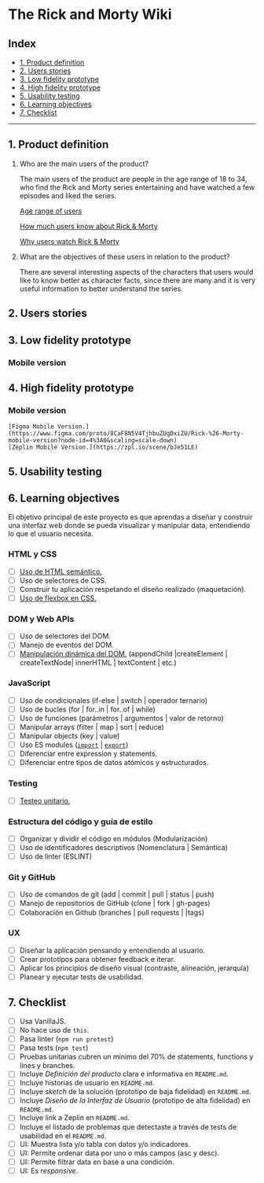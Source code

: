 # The Rick and Morty Wiki

## Index

* [1. Product definition](#1-product-definition)
* [2. Users stories](#2-users-stories)
* [3. Low fidelity prototype](#3-low-fidelity-prototype)
* [4. High fidelity prototype](#4-high-fidelity-prototype)
* [5. Usability testing](#5-usability-testing)
* [6. Learning objectives](#6-learning-objectives)
* [7. Checklist](#7-checklist)

***

## 1. Product definition

1. Who are the main users of the product?
  
    The main users of the product are people in the age range of 18 to 34, who find the Rick and Morty series entertaining and have watched a few episodes and liked the series.
  
      [Age range of users](https://i.ibb.co/SVPLNsW/age-range-users.png)

      [How much users know about Rick & Morty](https://i.ibb.co/zmxyh71/know-R-M-users.png)

      [Why users watch Rick & Morty](https://i.ibb.co/2NmTHrs/watch-users.png)
      
2. What are the objectives of these users in relation to the product?

    There are several interesting aspects of the characters that users would like to know better as character facts, since there are many and it is very useful information to better understand the series.

## 2. Users stories

## 3. Low fidelity prototype

### Mobile version

## 4. High fidelity prototype

### Mobile version

    [Figma Mobile Version.](https://www.figma.com/proto/8CaF8N5V4TjhbuZUgDxiZU/Rick-%26-Morty-mobile-version?node-id=4%3A0&scaling=scale-down)
    [Zeplin Mobile Version.](https://zpl.io/scene/bJe51LE)

## 5. Usability testing

## 6. Learning objectives

El objetivo principal de este proyecto es que aprendas a diseñar y construir una
interfaz web donde se pueda visualizar y manipular data, entendiendo lo que el
usuario necesita.

### HTML y CSS

* [ ] [Uso de HTML semántico.](https://developer.mozilla.org/en-US/docs/Glossary/Semantics#Semantics_in_HTML)
* [ ] Uso de selectores de CSS.
* [ ] Construir tu aplicación respetando el diseño realizado (maquetación).
* [ ] [Uso de flexbox en CSS.](https://css-tricks.com/snippets/css/a-guide-to-flexbox/)

### DOM y Web APIs

* [ ] Uso de selectores del DOM.
* [ ] Manejo de eventos del DOM.
* [ ] [Manipulación dinámica del DOM.](https://developer.mozilla.org/es/docs/Referencia_DOM_de_Gecko/Introducci%C3%B3n)
(appendChild |createElement | createTextNode| innerHTML | textContent | etc.)

### JavaScript

* [ ] Uso de condicionales (if-else | switch | operador ternario)
* [ ] Uso de bucles (for | for..in | for..of | while)
* [ ] Uso de funciones (parámetros | argumentos | valor de retorno)
* [ ] Manipular arrays (filter | map | sort | reduce)
* [ ] Manipular objects (key | value)
* [ ] Uso ES modules ([`import`](https://developer.mozilla.org/en-US/docs/Web/JavaScript/Reference/Statements/import)
| [`export`](https://developer.mozilla.org/en-US/docs/Web/JavaScript/Reference/Statements/export))
* [ ] Diferenciar entre expression y statements.
* [ ] Diferenciar entre tipos de datos atómicos y estructurados.

### Testing

* [ ] [Testeo unitario.](https://jestjs.io/docs/es-ES/getting-started)

### Estructura del código y guía de estilo

* [ ] Organizar y dividir el código en módulos (Modularización)
* [ ] Uso de identificadores descriptivos (Nomenclatura | Semántica)
* [ ] Uso de linter (ESLINT)

### Git y GitHub

* [ ] Uso de comandos de git (add | commit | pull | status | push)
* [ ] Manejo de repositorios de GitHub (clone | fork | gh-pages)
* [ ] Colaboración en Github (branches | pull requests | |tags)

### UX

* [ ] Diseñar la aplicación pensando y entendiendo al usuario.
* [ ] Crear prototipos para obtener feedback e iterar.
* [ ] Aplicar los principios de diseño visual (contraste, alineación, jerarquía)
* [ ] Planear y ejecutar tests de usabilidad.

## 7. Checklist

* [ ] Usa VanillaJS.
* [ ] No hace uso de `this`.
* [ ] Pasa linter (`npm run pretest`)
* [ ] Pasa tests (`npm test`)
* [ ] Pruebas unitarias cubren un mínimo del 70% de statements, functions y
  lines y branches.
* [ ] Incluye _Definición del producto_ clara e informativa en `README.md`.
* [ ] Incluye historias de usuario en `README.md`.
* [ ] Incluye _sketch_ de la solución (prototipo de baja fidelidad) en
  `README.md`.
* [ ] Incluye _Diseño de la Interfaz de Usuario_ (prototipo de alta fidelidad)
  en `README.md`.
* [ ] Incluye link a Zeplin en `README.md`.
* [ ] Incluye el listado de problemas que detectaste a través de tests de
  usabilidad en el `README.md`.
* [ ] UI: Muestra lista y/o tabla con datos y/o indicadores.
* [ ] UI: Permite ordenar data por uno o más campos (asc y desc).
* [ ] UI: Permite filtrar data en base a una condición.
* [ ] UI: Es _responsive_.
